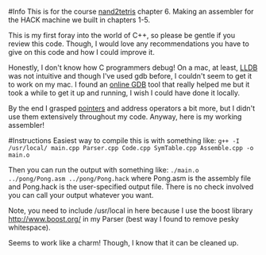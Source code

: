 #Info
This is for the course [nand2tetris](http://nand2tetris.org) chapter 6. Making an
assembler for the HACK machine we built in chapters 1-5.

This is my first foray into the world of C++, so please be gentle if you review this code. Though,
I would love any recommendations you have to give on this code and how I could improve it.

Honestly, I don't know how C programmers debug! On a mac, at least, [LLDB](https://gist.github.com/ryanchang/a2f738f0c3cc6fbd71fa) was not intuitive and
though I've used gdb before, I couldn't seem to get it to work on my mac. I found an [online GDB](https://www.onlinegdb.com/) tool that really helped me but it took a while to get it
up and running, I wish I could have done it locally.

By the end I grasped [pointers](http://www.cplusplus.com/doc/tutorial/pointers/) and address
operators a bit more, but I didn't use them extensively throughout my code. Anyway,
here is my working assembler!

#Instructions
Easiest way to compile this is with something like:
```g++ -I /usr/local/ main.cpp Parser.cpp Code.cpp SymTable.cpp Assemble.cpp -o main.o```

Then you can run the output with something like:
```./main.o ../pong/Pong.asm ../pong/Pong.hack```
where Pong.asm is the assembly file and Pong.hack is the user-specified output file.
There is no check involved you can call your output whatever you want.

Note, you need to include /usr/local in here because I use the boost library
http://www.boost.org/ in my Parser (best way I found to remove pesky whitespace).

Seems to work like a charm! Though, I know that it can be cleaned up.
